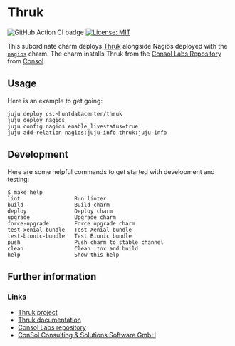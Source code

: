 # Thruk

![GitHub Action CI badge](https://github.com/huntdatacenter/charm-thruk/workflows/ci/badge.svg)
[![License: MIT](https://img.shields.io/badge/License-MIT-yellow.svg)](https://opensource.org/licenses/MIT)

This subordinate charm deploys [Thruk][thruk] alongside Nagios deployed with the [`nagios`][nagios-charm] charm.
The charm installs Thruk from the [Consol Labs Repository][consol-labs] from [Consol][consol].

## Usage

Here is an example to get going:

```
juju deploy cs:~huntdatacenter/thruk
juju deploy nagios
juju config nagios enable_livestatus=true
juju add-relation nagios:juju-info thruk:juju-info
```

## Development

Here are some helpful commands to get started with development and testing:

```
$ make help
lint                 Run linter
build                Build charm
deploy               Deploy charm
upgrade              Upgrade charm
force-upgrade        Force upgrade charm
test-xenial-bundle   Test Xenial bundle
test-bionic-bundle   Test Bionic bundle
push                 Push charm to stable channel
clean                Clean .tox and build
help                 Show this help
```

## Further information

### Links

- [Thruk project][thruk]
- [Thruk documentation][thruk-docs]
- [Consol Labs repository][consol-labs]
- [ConSol Consulting & Solutions Software GmbH][consol]

[thruk]: https://www.thruk.org
[thruk-docs]: https://www.thruk.org/documentation/
[consol]: https://consol.de/
[consol-labs]: https://labs.consol.de/
[nagios-charm]: https://jaas.ai/nagios
